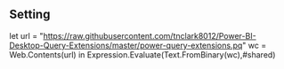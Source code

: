 ## Setting

let 
  url = "https://raw.githubusercontent.com/tnclark8012/Power-BI-Desktop-Query-Extensions/master/power-query-extensions.pq"
  wc = Web.Contents(url)
in 
  Expression.Evaluate(Text.FromBinary(wc),#shared)
